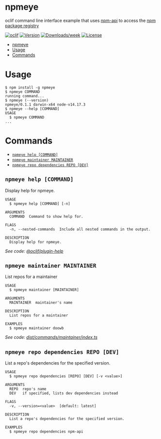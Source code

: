 # npmeye

oclif command line interface example that uses [npm-api](https://github.com/doowb/npm-api) to access the [npm package registry](https://www.npmjs.com)

[![oclif](https://img.shields.io/badge/cli-oclif-brightgreen.svg)](https://oclif.io)
[![Version](https://img.shields.io/npm/v/oclif-hello-world.svg)](https://npmjs.org/package/npmeye)
[![Downloads/week](https://img.shields.io/npm/dw/oclif-hello-world.svg)](https://npmjs.org/package/npmeye)
[![License](https://img.shields.io/npm/l/oclif-hello-world.svg)](https://github.com/jkoutavas/npmeye/blob/main/package.json)

<!-- toc -->
* [npmeye](#npmeye)
* [Usage](#usage)
* [Commands](#commands)
<!-- tocstop -->

# Usage

<!-- usage -->
```sh-session
$ npm install -g npmeye
$ npmeye COMMAND
running command...
$ npmeye (--version)
npmeye/0.1.1 darwin-x64 node-v14.17.3
$ npmeye --help [COMMAND]
USAGE
  $ npmeye COMMAND
...
```
<!-- usagestop -->

# Commands

<!-- commands -->
* [`npmeye help [COMMAND]`](#npmeye-help-command)
* [`npmeye maintainer MAINTAINER`](#npmeye-maintainer-maintainer)
* [`npmeye repo dependencies REPO [DEV]`](#npmeye-repo-dependencies-repo-dev)

## `npmeye help [COMMAND]`

Display help for npmeye.

```
USAGE
  $ npmeye help [COMMAND] [-n]

ARGUMENTS
  COMMAND  Command to show help for.

FLAGS
  -n, --nested-commands  Include all nested commands in the output.

DESCRIPTION
  Display help for npmeye.
```

_See code: [@oclif/plugin-help](https://github.com/oclif/plugin-help/blob/v5.1.11/src/commands/help.ts)_

## `npmeye maintainer MAINTAINER`

List repos for a maintainer

```
USAGE
  $ npmeye maintainer [MAINTAINER]

ARGUMENTS
  MAINTAINER  maintainer's name

DESCRIPTION
  List repos for a maintainer

EXAMPLES
  $ npmeye maintainer doowb
```

_See code: [dist/commands/maintainer/index.ts](https://github.com/jkoutavas/npmeye/blob/v0.1.1/dist/commands/maintainer/index.ts)_

## `npmeye repo dependencies REPO [DEV]`

List a repo's dependencies for the specified version.

```
USAGE
  $ npmeye repo dependencies [REPO] [DEV] [-v <value>]

ARGUMENTS
  REPO  repo's name
  DEV   if specified, lists dev dependencies instead

FLAGS
  -v, --version=<value>  [default: latest]

DESCRIPTION
  List a repo's dependencies for the specified version.

EXAMPLES
  $ npmeye repo dependencies npm-api
```
<!-- commandsstop -->
